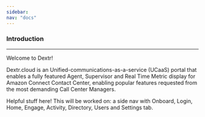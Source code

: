 ```yaml
---
sidebar:
nav: "docs"
---
```


### Introduction
---

Welcome to Dextr! 

Dextr.cloud is an Unified-communications-as-a-service (UCaaS) portal that enables a fully featured Agent, Supervisor and Real Time Metric display for Amazon Connect Contact Center, enabling popular features requested from the most demanding Call Center Managers.

Helpful stuff here!
This will be worked on: a side nav with Onboard, Login, Home, Engage, Activity, Directory, Users and Settings tab.
